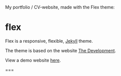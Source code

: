 My portfolio / CV-website, made with the Flex theme:

flex
====

Flex is a responsive, flexible, [Jekyll](http://jekyllrb.com) theme.

The theme is based on the website [The Development](http://thedevelopment.co).

View a demo website [here](http://the-development.github.io/flex/).

===
